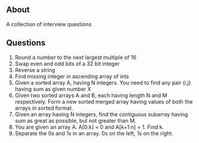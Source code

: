 ## About
A collection of interview questions

## Questions
1. Round a number to the next largest multiple of 16
2. Swap even and odd bits of a 32 bit integer
3. Reverse a string
4. Find missing integer in ascending array of ints
5. Given a sorted array A, having N integers. You need to find any pair (i,j) having sum as given number X
6. Given two sorted arrays A and B, each having length N and M respectively. Form a new sorted merged array having values of both the arrays in sorted format.
7. Given an array having N integers, find the contiguous subarray having sum as great as possible, but not greater than M.
8. You are given an array A. A[0:k] = 0 and A[k+1:n] = 1. Find k.
9. Separate the 0s and 1s in an array. 0s on the left, 1s on the right.